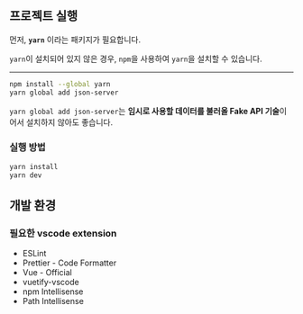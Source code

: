 ## **프로젝트 실행**

먼저, **`yarn`** 이라는 패키지가 필요합니다.

`yarn`이 설치되어 있지 않은 경우, `npm`을 사용하여 `yarn`을 설치할 수 있습니다.

---

```bash
npm install --global yarn
yarn global add json-server
```

`yarn global add json-server`는 **임시로 사용할 데이터를 불러올 Fake API 기술**이어서 설치하지 않아도 좋습니다.

### 실행 방법

```bash
yarn install
yarn dev
```

## 개발 환경

### 필요한 vscode extension

- ESLint
- Prettier - Code Formatter
- Vue - Official
- vuetify-vscode
- npm Intellisense
- Path Intellisense
